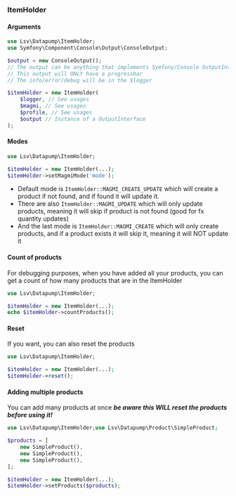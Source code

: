 ### ItemHolder

#### Arguments

```php
use Lsv\Datapump\ItemHolder;
use Symfony\Component\Console\Output\ConsoleOutput;

$output = new ConsoleOutput();
// The output can be anything that implements Symfony/Console OutputInterface
// This output will ONLY have a progressbar
// The info/error/debug will be in the $logger

$itemHolder = new ItemHolder(
    $logger, // See usages
    $magmi, // See usages
    $profile, // See usages
    $output // Instance of a OutputInterface
);
```

#### Modes

```php
use Lsv\Datapump\ItemHolder;

$itemHolder = new ItemHolder(...);
$itemHolder->setMagmiMode('mode');
```

* Default mode is `ItemHolder::MAGMI_CREATE_UPDATE` which will create a product if not found, and if found it will update it.
* There are also `ItemHolder::MAGMI_UPDATE` which will only update products, meaning it will skip if product is not found (good for fx quantity updates)
* And the last mode is `ItemHolder::MAGMI_CREATE` which will only create products, and if a product exists it will skip it, meaning it will NOT update it

#### Count of products

For debugging purposes, when you have added all your products, you can get a count of how many products that are in the ItemHolder

```php
use Lsv\Datapump\ItemHolder;

$itemHolder = new ItemHolder(...);
echo $itemHolder->countProducts();
```

#### Reset

If you want, you can also reset the products

```php
use Lsv\Datapump\ItemHolder;

$itemHolder = new ItemHolder(...);
$itemHolder->reset();
```

#### Adding multiple products

You can add many products at once ***be aware this WILL reset the products before using it!***

```php
use Lsv\Datapump\ItemHolder;use Lsv\Datapump\Product\SimpleProduct;

$products = [
    new SimpleProduct(),
    new SimpleProduct(),
    new SimpleProduct(),
];

$itemHolder = new ItemHolder(...);
$itemHolder->setProducts($products);
```

